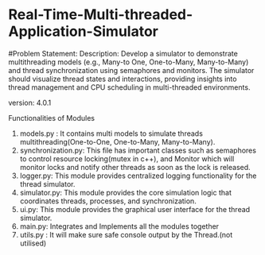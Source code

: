 # Real-Time-Multi-threaded-Application-Simulator
#Problem Statement:
Description: Develop a simulator to demonstrate multithreading models (e.g., Many-to
One, One-to-Many, Many-to-Many) and thread synchronization using semaphores and 
monitors. The simulator should visualize thread states and interactions, providing insights 
into thread management and CPU scheduling in multi-threaded environments. 

version: 4.0.1

Functionalities of Modules
1. models.py : It contains multi models to simulate threads multithreading(One-to-One, One-to-Many, Many-to-Many).
2. synchronization.py: This file has important classes such as semaphores to control resource locking(mutex in c++), and Monitor which will monitor locks and notify other threads as soon as the lock is released.
3. logger.py: This module provides centralized logging functionality for the thread 
simulator.
4.  simulator.py: This module provides the core simulation logic that coordinates threads, 
processes, and synchronization.
5.  ui.py: This module provides the graphical user interface for the thread simulator.
6.  main.py: Integrates and Implements all the modules together 
7. utils.py : It will make sure safe console output by the Thread.(not utilised)
